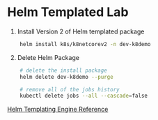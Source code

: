 # Helm Templated Lab

1. Install Version 2 of Helm templated package

```bash
    helm install k8s/k8netcorev2 -n dev-k8demo
```

2. Delete Helm Package

```bash
    # delete the install package
    helm delete dev-k8demo --purge

    # remove all of the jobs history
    kubectl delete jobs --all --cascade=false
```

[Helm Templating Engine Reference](./docs/helm-reference.md)